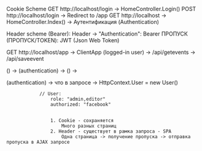 ﻿Cookie Scheme
GET http://localhost/login -> HomeController.Login()
POST http://localhost/login -> Redirect to /app
GET http://localhost -> HomeController.Index() -> Аутентификация (Authentication)

Header scheme 
	(Bearer): Header -> "Authentication": Bearer ПРОПУСК
	(ПРОПУСК/TOKEN): JWT (Json Web Token)

GET http://localhost/app -> ClientApp (logged-in user)
	-> /api/getevents
	-> /api/saveevent

() -> (authentication) -> () ->


(authentication) -> что в запросе -> HttpContext.User = new User()

				// User:
					role: "admin,editor"
					authorized: "facebook"


					1. Cookie - сохраняется
						Много разных страниц
					2. Header - существует в рамка запроса - SPA
						Одна страница -> получение пропуска -> отправка пропуска в AJAX запросе
